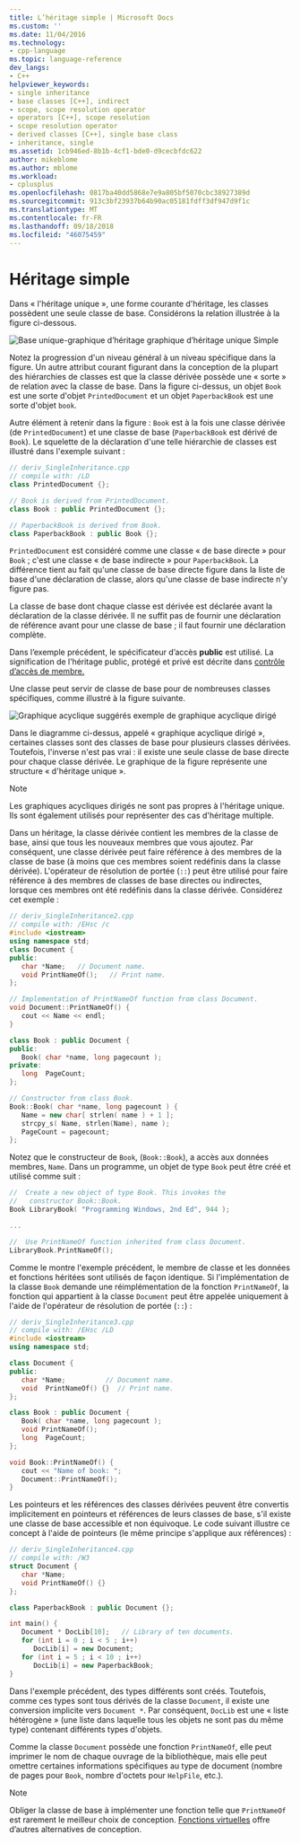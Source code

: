 ```yaml
---
title: L’héritage simple | Microsoft Docs
ms.custom: ''
ms.date: 11/04/2016
ms.technology:
- cpp-language
ms.topic: language-reference
dev_langs:
- C++
helpviewer_keywords:
- single inheritance
- base classes [C++], indirect
- scope, scope resolution operator
- operators [C++], scope resolution
- scope resolution operator
- derived classes [C++], single base class
- inheritance, single
ms.assetid: 1cb946ed-8b1b-4cf1-bde0-d9cecbfdc622
author: mikeblome
ms.author: mblome
ms.workload:
- cplusplus
ms.openlocfilehash: 0817ba40dd5868e7e9a805bf5070cbc38927389d
ms.sourcegitcommit: 913c3bf23937b64b90ac05181fdff3df947d9f1c
ms.translationtype: MT
ms.contentlocale: fr-FR
ms.lasthandoff: 09/18/2018
ms.locfileid: "46075459"
---
```

# <a name="single-inheritance"></a>Héritage simple

Dans « l'héritage unique », une forme courante d'héritage, les classes possèdent une seule classe de base. Considérons la relation illustrée à la figure ci-dessous.

![Base unique&#45;graphique d’héritage](../cpp/media/vc38xj1.gif "vc38XJ1") graphique d’héritage unique Simple

Notez la progression d'un niveau général à un niveau spécifique dans la figure. Un autre attribut courant figurant dans la conception de la plupart des hiérarchies de classes est que la classe dérivée possède une « sorte » de relation avec la classe de base. Dans la figure ci-dessus, un objet `Book` est une sorte d'objet `PrintedDocument` et un objet `PaperbackBook` est une sorte d'objet `book`.

Autre élément à retenir dans la figure : `Book` est à la fois une classe dérivée (de `PrintedDocument`) et une classe de base (`PaperbackBook` est dérivé de `Book`). Le squelette de la déclaration d'une telle hiérarchie de classes est illustré dans l'exemple suivant :

```cpp
// deriv_SingleInheritance.cpp
// compile with: /LD
class PrintedDocument {};

// Book is derived from PrintedDocument.
class Book : public PrintedDocument {};

// PaperbackBook is derived from Book.
class PaperbackBook : public Book {};
```

`PrintedDocument` est considéré comme une classe « de base directe » pour `Book` ; c'est une classe « de base indirecte » pour `PaperbackBook`. La différence tient au fait qu'une classe de base directe figure dans la liste de base d'une déclaration de classe, alors qu'une classe de base indirecte n'y figure pas.

La classe de base dont chaque classe est dérivée est déclarée avant la déclaration de la classe dérivée. Il ne suffit pas de fournir une déclaration de référence avant pour une classe de base ; il faut fournir une déclaration complète.

Dans l’exemple précédent, le spécificateur d’accès **public** est utilisé. La signification de l’héritage public, protégé et privé est décrite dans [contrôle d’accès de membre.](../cpp/member-access-control-cpp.md)

Une classe peut servir de classe de base pour de nombreuses classes spécifiques, comme illustré à la figure suivante.

![Graphique acyclique suggérés](../cpp/media/vc38xj2.gif "vc38XJ2") exemple de graphique acyclique dirigé

Dans le diagramme ci-dessus, appelé « graphique acyclique dirigé », certaines classes sont des classes de base pour plusieurs classes dérivées. Toutefois, l'inverse n'est pas vrai : il existe une seule classe de base directe pour chaque classe dérivée. Le graphique de la figure représente une structure « d'héritage unique ».

> [!NOTE]
>  Les graphiques acycliques dirigés ne sont pas propres à l'héritage unique. Ils sont également utilisés pour représenter des cas d'héritage multiple.

Dans un héritage, la classe dérivée contient les membres de la classe de base, ainsi que tous les nouveaux membres que vous ajoutez. Par conséquent, une classe dérivée peut faire référence à des membres de la classe de base (à moins que ces membres soient redéfinis dans la classe dérivée). L'opérateur de résolution de portée (`::`) peut être utilisé pour faire référence à des membres de classes de base directes ou indirectes, lorsque ces membres ont été redéfinis dans la classe dérivée. Considérez cet exemple :

```cpp
// deriv_SingleInheritance2.cpp
// compile with: /EHsc /c
#include <iostream>
using namespace std;
class Document {
public:
   char *Name;   // Document name.
   void PrintNameOf();   // Print name.
};

// Implementation of PrintNameOf function from class Document.
void Document::PrintNameOf() {
   cout << Name << endl;
}

class Book : public Document {
public:
   Book( char *name, long pagecount );
private:
   long  PageCount;
};

// Constructor from class Book.
Book::Book( char *name, long pagecount ) {
   Name = new char[ strlen( name ) + 1 ];
   strcpy_s( Name, strlen(Name), name );
   PageCount = pagecount;
};
```

Notez que le constructeur de `Book`, (`Book::Book`), a accès aux données membres, `Name`. Dans un programme, un objet de type `Book` peut être créé et utilisé comme suit :

```cpp
//  Create a new object of type Book. This invokes the
//   constructor Book::Book.
Book LibraryBook( "Programming Windows, 2nd Ed", 944 );

...

//  Use PrintNameOf function inherited from class Document.
LibraryBook.PrintNameOf();
```

Comme le montre l'exemple précédent, le membre de classe et les données et fonctions héritées sont utilisés de façon identique. Si l'implémentation de la classe `Book` demande une réimplémentation de la fonction `PrintNameOf`, la fonction qui appartient à la classe `Document` peut être appelée uniquement à l'aide de l'opérateur de résolution de portée (`::`) :

```cpp
// deriv_SingleInheritance3.cpp
// compile with: /EHsc /LD
#include <iostream>
using namespace std;

class Document {
public:
   char *Name;          // Document name.
   void  PrintNameOf() {}  // Print name.
};

class Book : public Document {
   Book( char *name, long pagecount );
   void PrintNameOf();
   long  PageCount;
};

void Book::PrintNameOf() {
   cout << "Name of book: ";
   Document::PrintNameOf();
}
```

Les pointeurs et les références des classes dérivées peuvent être convertis implicitement en pointeurs et références de leurs classes de base, s'il existe une classe de base accessible et non équivoque. Le code suivant illustre ce concept à l'aide de pointeurs (le même principe s'applique aux références) :

```cpp
// deriv_SingleInheritance4.cpp
// compile with: /W3
struct Document {
   char *Name;
   void PrintNameOf() {}
};

class PaperbackBook : public Document {};

int main() {
   Document * DocLib[10];   // Library of ten documents.
   for (int i = 0 ; i < 5 ; i++)
      DocLib[i] = new Document;
   for (int i = 5 ; i < 10 ; i++)
      DocLib[i] = new PaperbackBook;
}
```

Dans l'exemple précédent, des types différents sont créés. Toutefois, comme ces types sont tous dérivés de la classe `Document`, il existe une conversion implicite vers `Document *`. Par conséquent, `DocLib` est une « liste hétérogène » (une liste dans laquelle tous les objets ne sont pas du même type) contenant différents types d'objets.

Comme la classe `Document` possède une fonction `PrintNameOf`, elle peut imprimer le nom de chaque ouvrage de la bibliothèque, mais elle peut omettre certaines informations spécifiques au type de document (nombre de pages pour `Book`, nombre d'octets pour `HelpFile`, etc.).

> [!NOTE]
>  Obliger la classe de base à implémenter une fonction telle que `PrintNameOf` est rarement le meilleur choix de conception. [Fonctions virtuelles](../cpp/virtual-functions.md) offre d’autres alternatives de conception.
